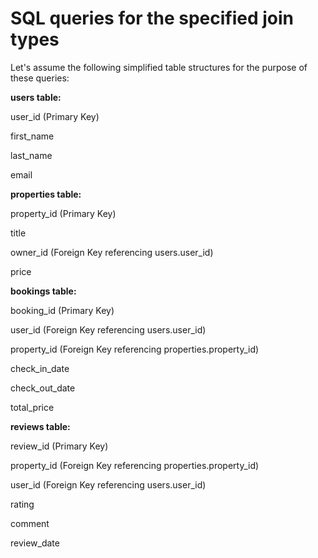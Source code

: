 # SQL queries for the specified join types

Let's assume the following simplified table structures for the purpose of these queries:

**users table:**

user_id (Primary Key)

first_name

last_name

email

**properties table:**

property_id (Primary Key)

title

owner_id (Foreign Key referencing users.user_id)

price

**bookings table:**

booking_id (Primary Key)

user_id (Foreign Key referencing users.user_id)

property_id (Foreign Key referencing properties.property_id)

check_in_date

check_out_date

total_price

**reviews table:**

review_id (Primary Key)

property_id (Foreign Key referencing properties.property_id)

user_id (Foreign Key referencing users.user_id)

rating

comment

review_date
